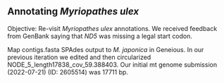 ## Annotating *Myriopathes ulex*

Objective: Re-visit *Myriopathes ulex* annotations. We received feedback from GenBank saying that *ND5* was missing a legal start codon.

Map contigs.fasta SPAdes output to *M. japonica* in Geneious. In our previous iteration we edited and then circularized NODE_5_length17838_cov_59.388403. Our initial mt genome submission (2022-07-21) (ID: 2605514) was 17711 bp.